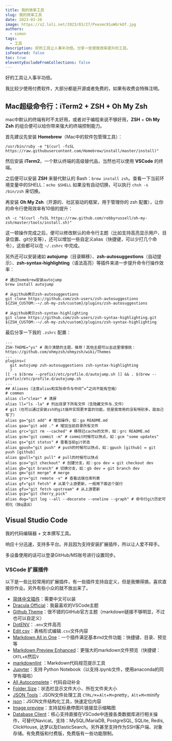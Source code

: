 ```yaml
---
title: 我的效率工具
slug: 我的效率工具
date: 2023-03-26
image: https://s2.loli.net/2023/03/27/Pxesmc91uWGrkOf.jpg
authors:
  - simon
tags:
  - 工具
description: 好的工具让人事半功倍。分享一些使我效率提升的工具。
isFeatured: false
toc: true
eleventyExcludeFromCollections: false
---
```

好的工具让人事半功倍。

我比较少使用付费软件，大部分都是开源或者免费的，如果有收费会特殊注明。

## Mac超级命令行：iTerm2 + ZSH + Oh My Zsh

mac中默认的终端有时不太好用，或者对于编程来说不够好用，**ZSH** + **Oh My Zsh** 的组合便可以给你带来强大的终端控制能力。

首先建议先安装 **Homebrew**（Mac中的软件包管理工具）：

```shell
/usr/bin/ruby -e "$(curl -fsSL https://raw.githubusercontent.com/Homebrew/install/master/install)"
```

然后安装 **iTerm2**，一个默认终端的高级替代品，当然也可以使用 **VSCode** 的终端。

之后便可以安装 **ZSH** 来替代默认的 Bash：`brew install zsh`。查看一下当前环境变量中的SHELL：`echo $SHELL` 如果没有自动切换，可以执行 `chsh -s /bin/zsh` 来切换。

再安装 **Oh My Zsh**（开源的、社区驱动的框架，用于管理你的 zsh 配置），让你的命令行使用效率有10倍的提升：

```shell
sh -c "$(curl -fsSL https://raw.github.com/robbyrussell/oh-my-zsh/master/tools/install.sh)"
```

这一顿操作完成之后，便可以修改默认的命令行主题（比如支持高亮显示用户、目录位置、git分支等），还可以增加一些自定义alias（快捷键，可以少打几个命令），这些都可以在 `~/.zshrc` 中完成。

另外还可以安装诸如 **autojump**（目录瞬移）、**zsh-autosuggestions**（自动提示）、**zsh-syntax-highlighting**（语法高亮）等插件来进一步提升命令行操作效率：

```shell
# 通过homebrew安装autojump
brew install autojump

# 从github拷贝zsh-autosuggestions
git clone https://github.com/zsh-users/zsh-autosuggestions ${ZSH_CUSTOM:-~/.oh-my-zsh/custom}/plugins/zsh-autosuggestions

# 从github拷贝zsh-syntax-highlighting
git clone https://github.com/zsh-users/zsh-syntax-highlighting.git ${ZSH_CUSTOM:-~/.oh-my-zsh/custom}/plugins/zsh-syntax-highlighting

```

最后分享一下我的 `.zshrc` 配置：

```shell
...
ZSH-THEME="ys" # 简介清楚的主题，推荐！其他主题可以去这里慢慢挑：https://github.com/ohmyzsh/ohmyzsh/wiki/Themes
...
plugins=(
  git autojump zsh-autosuggestions zsh-syntax-highlighting
  )
[[ -s $(brew --prefix)/etc/profile.d/autojump.sh ]] && . $(brew --prefix)/etc/profile.d/autojump.sh
...
## Aliases（注意alias和实际命令与中间“=”之间不能有空格）
# common
alias cl="clear" # 清屏
alias ll="ls -la" # 列出目录下所有文件（含隐藏文件与.文件）
# git（也可以通过安装zsh的git插件实现更丰富的功能，但是我常用的没有特别多，就自己写了）
alias ga="git add" # 增加操作，如：ga README.md
alias gaa="git add ." # 增加当前目录所有文件
alias grc="git rm --cached" # 移除已cache的文件，如：grc README.md
alias gcm="git commit -m" # commit时候可以快点，如：gcm "some updates"
alias gs="git status" # 查看当前git状态
alias gpush="git push" # push的时候可以快点，如：gpush [github] = git push [github]
alias gpull="git pull" # pull的时候可以快点
alias gco="git checkout" # 创建分支，如：gco dev = git checkout dev
alias gb="git branch" # 切换分支，如：gb dev = git branch dev
alias gm="git merge" # merge
alias grv="git remote -v" # 查看远端仓库列表
alias gf="git fetch" # 从某个上游更新，一般用下面这个就行
alias gfu="git fetch upstream" # 从上游更新
alias gcp="git cherry_pick"
alias dog="git log --all --decorate --oneline --graph" # 命令行git历史可视化（按q退出）
```

## Visual Studio Code

我的代码编辑器 + 文本撰写工具。

响应十分迅速，支持多平台。并且因为支持安装扩展插件，所以让人爱不释手。

多设备使用的话可以登录GitHub/MS账号进行设置同步。

### VSCode 扩展插件

以下是一些比较常用的扩展插件，有一些插件支持自定义，但是我懒得搞，喜欢直接抄作业。另外有些小众的就不放出来了。

* [简体中文插件](https://marketplace.visualstudio.com/items?itemName=MS-CEINTL.vscode-language-pack-zh-hans)：需要中文可以装
* [Dracula Official](https://marketplace.visualstudio.com/items?itemName=dracula-theme.theme-dracula)：我最喜欢的VSCode主题
* [Github Theme](https://marketplace.visualstudio.com/items?itemName=GitHub.github-vscode-theme)：很不错的GitHub官方主题（markdown链接不够明显，不过也可以自定义）
* [DotENV](https://marketplace.visualstudio.com/items?itemName=mikestead.dotenv)：`.env`文件高亮
* [Edit csv](https://marketplace.visualstudio.com/items?itemName=janisdd.vscode-edit-csv)：表格形式编辑`.csv`文件内容
* [Markdown All in One](https://marketplace.visualstudio.com/items?itemName=yzhang.markdown-all-in-one)：一个插件满足基本md文件功能：快捷键、目录、预览等
* [Markdown Preview Enhanced](https://marketplace.visualstudio.com/items?itemName=shd101wyy.markdown-preview-enhanced)：更强大的markdown文件预览（快捷键：`CRTL`+`K`然后`V`
* [markdownlint](https://marketplace.visualstudio.com/items?itemName=DavidAnson.vscode-markdownlint) ：Markdown代码规范提示工具
* [Jupyter](https://marketplace.visualstudio.com/items?itemName=ms-toolsai.jupyter)：支持 Python Notebook（以支持.ipynb文件，使用anaconda的同学有福啦）
* [All Autocomplete](https://marketplace.visualstudio.com/items?itemName=Atishay-Jain.All-Autocomplete)：代码自动补全
* [Folder Size](https://marketplace.visualstudio.com/items?itemName=xiaoluoboding.vscode-folder-size)：状态栏显示文件大小、所在文件夹大小
* [JSON Tools](https://marketplace.visualstudio.com/items?itemName=eriklynd.json-tools)：JSON文件处理工具 `CTRL/⌘`+`Alt`+`M`=pretty，`Alt`+`M`=minify
* [json](https://marketplace.visualstudio.com/items?itemName=ZainChen.json)：JSON文件结构化工具，快速定位内容
* [Image preview](https://marketplace.visualstudio.com/items?itemName=kisstkondoros.vscode-gutter-preview)：支持鼠标悬停图片链接显示缩略图
* [Database Client](https://marketplace.visualstudio.com/items?itemName=cweijan.vscode-mysql-client2)：核心支持直接在VSCode中连接各类数据库进行相关操作，可替代Navicat。支持：MySQL/MariaDB, PostgreSQL, SQLite, Redis, ClickHouse, 达梦以及ElasticSearch。另外甚至支持作为SSH客户端、对象存储。有免费版和付费版，免费版有一些功能限制。
